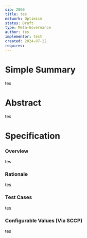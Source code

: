 ```yaml
---
sip: 2060
title: tes
network: Optimism
status: Draft
type: Meta-Governance
author: tes
implementor: test
created: 2024-07-22
requires: 
---
```


# Simple Summary

<p>tes</p>

# Abstract

<p>tes</p>

# Specification


### Overview

<p>tes</p>

### Rationale

<p>tes</p>

### Test Cases

<p>tes</p>


### Configurable Values (Via SCCP)

<p>tes</p>